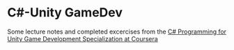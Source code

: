 # C#-Unity GameDev
Some lecture notes and completed excercises from the [C# Programming for Unity Game Development Specialization at Coursera](https://www.coursera.org/specializations/programming-unity-game-development)
